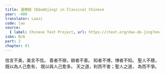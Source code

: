 ```yaml
---
title: 道德經 (Dàodéjīng) in Classical Chinese
year: -400
translator: Laozi
code: lao
source:
  { label: Chinese Text Project, url: https://ctext.org/dao-de-jing?en=off }
isbn: N/A
part: 2
chapter: 81
---
```


信言不美，美言不信。
善者不辯，辯者不善。
知者不博，博者不知。
聖人不積，既以為人己愈有，
既以與人己愈多。
天之道，利而不害；聖人之道，
為而不爭。
